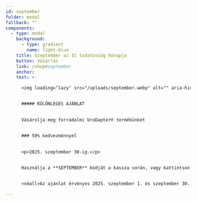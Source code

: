 ```yaml
---
id: september
folder: modal
fallback: ""
components:
  - type: modal
    background:
      - type: gradient
        name: light-blue
    title: Szeptember az IC tudatosság hónapja
    button: Vásárlás
    link: /shop#september
    anchor: 
    text: >-

      <img loading="lazy" src="/uploads/september.webp" alt="" aria-hidden="true" width="256"/>


      ##### KÜLÖNLEGES AJÁNLAT

      
      Vásárolja meg forradalmi UroDapter® termékünket


      ### 50% kedvezménnyel
      
      
      <p>2025. szeptember 30-ig.</p>


      Használja a **SEPTEMBER** kódját a kassza során, vagy kattintson a gombra az automatikus kedvezmény alkalmazásához.


      <small>Az ajánlat érvényes 2025. szeptember 1. és szeptember 30. között</small>

---
```

